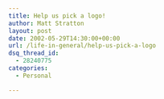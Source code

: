 ```yaml
---
title: Help us pick a logo!
author: Matt Stratton
layout: post
date: 2002-05-29T14:30:00+00:00
url: /life-in-general/help-us-pick-a-logo
dsq_thread_id:
  - 28240775
categories:
  - Personal

---
```

